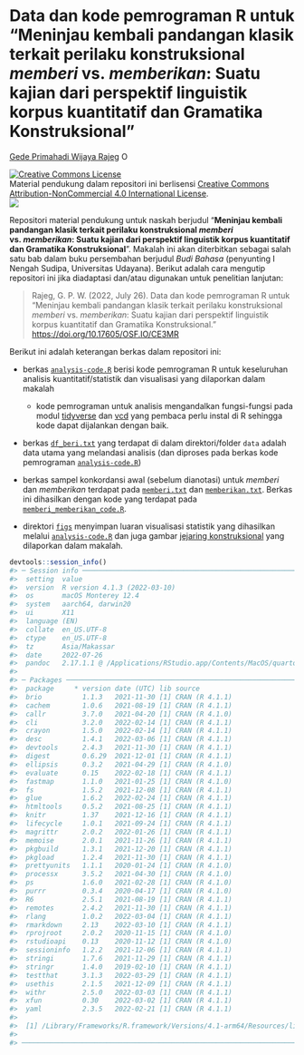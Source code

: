 Data dan kode pemrograman R untuk “Meninjau kembali pandangan klasik
terkait perilaku konstruksional *memberi* vs. *memberikan*: Suatu kajian
dari perspektif linguistik korpus kuantitatif dan Gramatika
Konstruksional”
================
[Gede Primahadi Wijaya
Rajeg](https://udayananetworking.unud.ac.id/lecturer/880-gede-primahadi-wijaya-rajeg)
<a itemprop="sameAs" content="https://orcid.org/0000-0002-2047-8621" href="https://orcid.org/0000-0002-2047-8621" target="orcid.widget" rel="noopener noreferrer" style="vertical-align:top;"><img src="https://orcid.org/sites/default/files/images/orcid_16x16.png" style="width:1em;margin-right:.5em;" alt="ORCID iD icon"></a>

<!-- README.md is generated from README.Rmd. Please edit that file -->
<!-- badges: start -->

<a rel="license" href="http://creativecommons.org/licenses/by-nc/4.0/"><img alt="Creative Commons License" style="border-width:0" src="https://i.creativecommons.org/l/by-nc/4.0/88x31.png" /></a><br />Material
pendukung dalam repositori ini berlisensi
<a rel="license" href="http://creativecommons.org/licenses/by-nc/4.0/">Creative
Commons Attribution-NonCommercial 4.0 International License</a>.<br />
[![](https://img.shields.io/badge/doi-10.17605/OSF.IO/CE3MR-green.svg)](https://doi.org/10.17605/OSF.IO/CE3MR)
<!-- badges: end -->

Repositori material pendukung untuk naskah berjudul “**Meninjau kembali
pandangan klasik terkait perilaku konstruksional *memberi*
vs. *memberikan*: Suatu kajian dari perspektif linguistik korpus
kuantitatif dan Gramatika Konstruksional**”. Makalah ini akan
diterbitkan sebagai salah satu bab dalam buku persembahan berjudul *Budi
Bahasa* (penyunting I Nengah Sudipa, Universitas Udayana). Berikut
adalah cara mengutip repositori ini jika diadaptasi dan/atau digunakan
untuk penelitian lanjutan:

> Rajeg, G. P. W. (2022, July 26). Data dan kode pemrograman R untuk
> “Meninjau kembali pandangan klasik terkait perilaku konstruksional
> *memberi* vs. *memberikan*: Suatu kajian dari perspektif linguistik
> korpus kuantitatif dan Gramatika Konstruksional.”
> <https://doi.org/10.17605/OSF.IO/CE3MR>

Berikut ini adalah keterangan berkas dalam repositori ini:

-   berkas
    [`analysis-code.R`](https://github.com/gederajeg/berikan/blob/main/analysis-code.R)
    berisi kode pemrograman R untuk keseluruhan analisis
    kuantitatif/statistik dan visualisasi yang dilaporkan dalam makalah

    -   kode pemrograman untuk analisis mengandalkan fungsi-fungsi pada
        modul [tidyverse](https://www.tidyverse.org) dan
        [vcd](https://cran.r-project.org/web/packages/vcd/index.html)
        yang pembaca perlu instal di R sehingga kode dapat dijalankan
        dengan baik.

-   berkas
    [`df_beri.txt`](https://github.com/gederajeg/berikan/blob/main/data/df_beri.txt)
    yang terdapat di dalam direktori/folder `data` adalah data utama
    yang melandasi analisis (dan diproses pada berkas kode pemrograman
    [`analysis-code.R`](https://github.com/gederajeg/berikan/blob/main/analysis-code.R))

-   berkas sampel konkordansi awal (sebelum dianotasi) untuk *memberi*
    dan *memberikan* terdapat pada
    [`memberi.txt`](https://github.com/gederajeg/berikan/blob/main/memberi.txt)
    dan
    [`memberikan.txt`](https://github.com/gederajeg/berikan/blob/main/memberikan.txt).
    Berkas ini dihasilkan dengan kode yang terdapat pada
    [`memberi_memberikan_code.R`](https://github.com/gederajeg/berikan/blob/main/memberi_memberikan_code.R).

-   direktori
    [`figs`](https://github.com/gederajeg/berikan/tree/main/figs)
    menyimpan luaran visualisasi statistik yang dihasilkan melalui
    [`analysis-code.R`](https://github.com/gederajeg/berikan/blob/main/analysis-code.R)
    dan juga gambar [jejaring
    konstruksional](https://github.com/gederajeg/berikan/blob/main/figs/network.pdf)
    yang dilaporkan dalam makalah.

``` r
devtools::session_info()
#> ─ Session info ───────────────────────────────────────────────────────────────
#>  setting  value
#>  version  R version 4.1.3 (2022-03-10)
#>  os       macOS Monterey 12.4
#>  system   aarch64, darwin20
#>  ui       X11
#>  language (EN)
#>  collate  en_US.UTF-8
#>  ctype    en_US.UTF-8
#>  tz       Asia/Makassar
#>  date     2022-07-26
#>  pandoc   2.17.1.1 @ /Applications/RStudio.app/Contents/MacOS/quarto/bin/ (via rmarkdown)
#> 
#> ─ Packages ───────────────────────────────────────────────────────────────────
#>  package     * version date (UTC) lib source
#>  brio          1.1.3   2021-11-30 [1] CRAN (R 4.1.1)
#>  cachem        1.0.6   2021-08-19 [1] CRAN (R 4.1.1)
#>  callr         3.7.0   2021-04-20 [1] CRAN (R 4.1.0)
#>  cli           3.2.0   2022-02-14 [1] CRAN (R 4.1.1)
#>  crayon        1.5.0   2022-02-14 [1] CRAN (R 4.1.1)
#>  desc          1.4.1   2022-03-06 [1] CRAN (R 4.1.1)
#>  devtools      2.4.3   2021-11-30 [1] CRAN (R 4.1.1)
#>  digest        0.6.29  2021-12-01 [1] CRAN (R 4.1.1)
#>  ellipsis      0.3.2   2021-04-29 [1] CRAN (R 4.1.0)
#>  evaluate      0.15    2022-02-18 [1] CRAN (R 4.1.1)
#>  fastmap       1.1.0   2021-01-25 [1] CRAN (R 4.1.0)
#>  fs            1.5.2   2021-12-08 [1] CRAN (R 4.1.1)
#>  glue          1.6.2   2022-02-24 [1] CRAN (R 4.1.1)
#>  htmltools     0.5.2   2021-08-25 [1] CRAN (R 4.1.1)
#>  knitr         1.37    2021-12-16 [1] CRAN (R 4.1.1)
#>  lifecycle     1.0.1   2021-09-24 [1] CRAN (R 4.1.1)
#>  magrittr      2.0.2   2022-01-26 [1] CRAN (R 4.1.1)
#>  memoise       2.0.1   2021-11-26 [1] CRAN (R 4.1.1)
#>  pkgbuild      1.3.1   2021-12-20 [1] CRAN (R 4.1.1)
#>  pkgload       1.2.4   2021-11-30 [1] CRAN (R 4.1.1)
#>  prettyunits   1.1.1   2020-01-24 [1] CRAN (R 4.1.0)
#>  processx      3.5.2   2021-04-30 [1] CRAN (R 4.1.0)
#>  ps            1.6.0   2021-02-28 [1] CRAN (R 4.1.0)
#>  purrr         0.3.4   2020-04-17 [1] CRAN (R 4.1.0)
#>  R6            2.5.1   2021-08-19 [1] CRAN (R 4.1.1)
#>  remotes       2.4.2   2021-11-30 [1] CRAN (R 4.1.1)
#>  rlang         1.0.2   2022-03-04 [1] CRAN (R 4.1.1)
#>  rmarkdown     2.13    2022-03-10 [1] CRAN (R 4.1.1)
#>  rprojroot     2.0.2   2020-11-15 [1] CRAN (R 4.1.0)
#>  rstudioapi    0.13    2020-11-12 [1] CRAN (R 4.1.0)
#>  sessioninfo   1.2.2   2021-12-06 [1] CRAN (R 4.1.1)
#>  stringi       1.7.6   2021-11-29 [1] CRAN (R 4.1.1)
#>  stringr       1.4.0   2019-02-10 [1] CRAN (R 4.1.1)
#>  testthat      3.1.3   2022-03-29 [1] CRAN (R 4.1.1)
#>  usethis       2.1.5   2021-12-09 [1] CRAN (R 4.1.1)
#>  withr         2.5.0   2022-03-03 [1] CRAN (R 4.1.1)
#>  xfun          0.30    2022-03-02 [1] CRAN (R 4.1.1)
#>  yaml          2.3.5   2022-02-21 [1] CRAN (R 4.1.1)
#> 
#>  [1] /Library/Frameworks/R.framework/Versions/4.1-arm64/Resources/library
#> 
#> ──────────────────────────────────────────────────────────────────────────────
```
